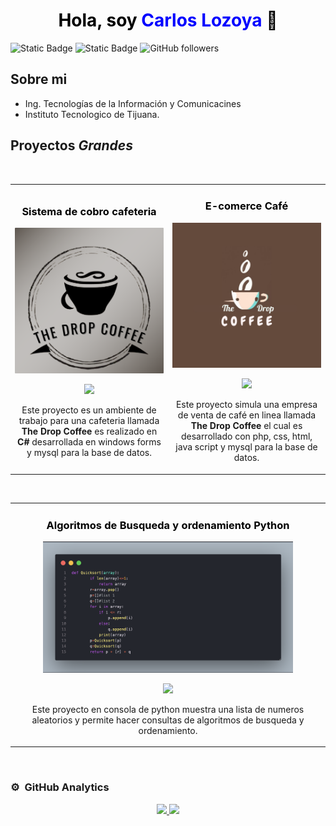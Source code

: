 <div align="center">
<h1 align="center" style="color:black;">Hola, soy <span style="color:blue;">Carlos Lozoya</span> 👋</h1>
</div>

![Static Badge](https://img.shields.io/badge/Apple-white?style=for-the-badge&logo=apple&logoColor=black&labelColor=white&color=white)
![Static Badge](https://img.shields.io/badge/|-white?style=for-the-badge&logoColor=black&labelColor=white&color=white)
![GitHub followers](https://img.shields.io/github/followers/Elcarlos2925?style=for-the-badge&logo=GitHub&logoColor=black&labelColor=white&color=white)
<br>

## Sobre mi
- Ing. Tecnologías de la Información y Comunicacines
- Instituto Tecnologico de Tijuana.

## Proyectos *Grandes*
<table>
<tr>
<td width="50%">
<h3 align="center" style="color:black;">Sistema de cobro cafeteria</h3>
<div align="center">
  <a href="https://github.com/Elcarlos2925/WindowsForms_TheDropCoffee.git">
    <img src="https://github.com/Elcarlos2925/Proyecto/blob/master/img/oldlogo.png" width="400" alt="the-drop-coffee" >
  </a>
  <p>
  <a href="https://github.com/Elcarlos2925/WindowsForms_TheDropCoffee.git" target="_blank">
  <img src="https://img.shields.io/badge/Github-black?style=for-the-badge&logo=Github&logoColor=white&labelColor=black&color=black">
  </a>
  </p>
  <p>Este proyecto es un ambiente de trabajo para una cafeteria llamada <strong>The Drop Coffee</strong> es realizado en <strong>C#</strong> desarrollada en windows forms y mysql para la base de datos.</p>
</div>
                                                                                      
</td>

<br>
<td width="50%">
<h3 align="center" style="color:black;">E-comerce Café</h3>
<div align="center">                                       
<a href="https://github.com/Elcarlos2925/Proyecto.git" target="_blank"><img src="https://github.com/Elcarlos2925/Proyecto/blob/master/img/logo.png" width="400" ></a>
<br>
<p>
<a href="https://github.com/Elcarlos2925/Proyecto.git" target="_blank">
<img src="https://img.shields.io/badge/Github-black?style=for-the-badge&logo=Github&logoColor=white&labelColor=black&color=black">
</a>
</p>
</p>Este proyecto simula una empresa de venta de café en linea llamada <strong>The Drop Coffee</strong> el cual es desarrollado con php, css, html, java script y mysql para la base de datos.</p>
</div>                                                             
</table>                                                                                 
</div>
<br>

<table>
<tr>
<td width="100%">
<h3 align="center" style="color:black;">Algoritmos de Busqueda y ordenamiento Python</h3>
<div align="center">
<a href="https://github.com/Elcarlos2925/Estructura-y-organizacion-de-datos" target="_blank"><img src="https://github.com/Elcarlos2925/Sort-Search-py/blob/main/quicksort.png" width="400" ></a>
<p>
<a href="https://github.com/Elcarlos2925/Estructura-y-organizacion-de-datos" target="_blank">
<img src="https://img.shields.io/badge/Github-black?style=for-the-badge&logo=Github&logoColor=white&labelColor=black&color=black">
</a>
</p>
<p>Este proyecto en consola de python muestra una lista de numeros aleatorios y permite hacer consultas de algoritmos de busqueda y ordenamiento.</p>
</div>
                                                                                      
</td>                                                    
</table>                                                                                 
</div>
<br>

### ⚙️ &nbsp;GitHub Analytics

<p align="center">
<a href="https://github.com/Elcarlos2925">
  <img height="180em" src="https://github-readme-stats-eight-theta.vercel.app/api?username=Elcarlos2925&show_icons=true&theme=algolia&include_all_commits=true&count_private=true"/>
  <img height="180em" src="https://github-readme-stats-eight-theta.vercel.app/api/top-langs/?username=Elcarlos2925&layout=compact&langs_count=8&theme=algolia"/>
</a>
</p>
